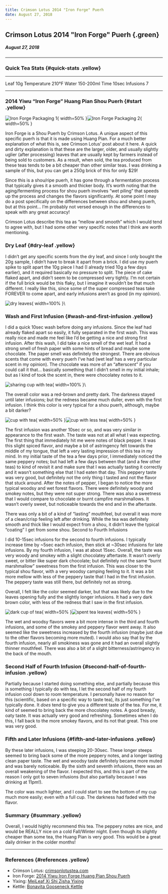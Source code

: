 ```yaml
---
title: Crimson Lotus 2014 "Iron Forge" Puerh
date: August 27, 2018
---
```


## Crimson Lotus 2014 "Iron Forge" Puerh {.green}
##### August 27, 2018

---

### Quick Tea Stats {#quick-stats .yellow}

----------- ---------
Leaf        10g
Temperature 210°F
Water       150-200ml
Time        10sec
Infusions   7
----------- ---------

### 2014 Yiwu “Iron Forge” Huang Pian Shou Puerh {#start .yellow}

![Iron Forge Packaging 1](images/20180827_IronForge/IMG_20180819_164633-768x1024.jpg){ width=50% }![Iron Forge Packaging 2](images/20180827_IronForge/IMG_20180819_164620-768x1024.jpg){ width=50% }

Iron Forge is a Shou Puerh by Crimson Lotus. A unique aspect of this 
specific puerh is that it is made using Huang Pian. For a much better 
explanation of what this is, see Crimson Lotus’ post about it here. A 
quick and dirty explanation is that these are the larger, older, and 
usually slightly uglier (after processing) leaves that are usually kept 
by farmers instead of being sold to customers. As a result, when sold, 
the tea produced from these teas tends to be a bit cheaper than other 
similar teas. I was drinking a sample of this, but you can get a 250g 
brick of this for only $29!

Since this is a shou/ripe puerh, it has gone through a fermentation 
process that typically gives it a smooth and thicker body. It’s worth 
noting that the aging/fermenting process for shou puerh involves “wet 
piling” that speeds up the process and changes the flavors 
significantly. At some point I may do a post specifically on the 
differences between shou and sheng puerh, but at this point… I’m 
probably not versed enough in the differences to speak with any great 
accuracy!

Crimson Lotus describe this tea as “mellow and smooth” which I would 
tend to agree with, but I had some other very specific notes that I 
think are worth mentioning.

### Dry Leaf {#dry-leaf .yellow}

I didn’t get any specific scents from the dry leaf, and since I only 
bought the 20g sample, I didn’t have to break it apart from a brick. I 
did use my puerh spike to split apart the 10g piece I had (I already 
tried 10g a few days earlier), and it required basically no pressure to 
split. The piece of cake flaked apart, and didn’t seem to be compressed 
very tightly. I’m not certain if the full brick would be this flaky, but
I imagine it wouldn’t be that much different. I really like this, since 
some of the super compressed teas take FOREVER to come apart, and early 
infusions aren’t as good (in my opinion).

![dry leaves](images/20180827_IronForge/IMG_20180819_164441-768x576.jpg){ width=100% }\

### Wash and First Infusion {#wash-and-first-infusion .yellow}

I did a quick 10sec wash before doing any infusions. Since the leaf had 
already flaked apart so easily, it fully separated in the first wash. 
This was really nice and made me feel like I’d be getting a nice and 
strong first infusion. After this wash, I did take a nice smell of the 
wet leaf. It had a strong smell of fresh paper with some hints of bread 
and maybe some chocolate. The paper smell was definitely the strongest. 
There are obvious scents that come with every puerh I’ve had (wet leaf 
has a very particular scent in my opinion). The chocolate was more of 
an “afterscent” if you could call it that… basically something that I 
didn’t smell in my initial inhale; but as I kind of took the scent in, 
there were chocolatey notes to it.

![sharing cup with tea](images/20180827_IronForge/IMG_20180819_172831-e1535328404540-768x635.jpg){ width=100% }\

The overall color was a red-brown and pretty dark. The darkness stayed 
until later infusions; but the redness became much duller, even with the
first infusion. I think this color is very typical for a shou puerh, 
although, maybe a bit darker?

![cup with tea](images/20180827_IronForge/IMG_20180819_201117-e1535328191195-768x768.jpg){ width=50% }![cup with less tea](images/20180827_IronForge/IMG_20180819_201510-e1535328272133-768x767.jpg){ width=50% }

The first infusion was another 10sec or so, and was very similar in 
appearance to the first wash. The taste was not at all what I was 
expecting. The first thing that immediately hit me were notes of black 
pepper. It was this slight spiced flavor, and maybe a bit of astringency
felt towards the middle of my tongue, that left a very lasting 
impression of this tea in my mind. In my initial taste of the tea a few 
days prior, I immediately noticed the same peppery notes; but had left a
few days between that (and a few other teas) to kind of revisit it and 
make sure that I was actually tasting it correctly and it wasn’t 
something else that I had eaten that day. This peppery taste was very 
good, but definitely not the only thing I tasted and not the flavor 
that stuck around. After the notes of pepper, I began to notice the more
typical woodsy and wet forest flavors. There were definitely woody and 
smokey notes, but they were not super strong. There was also a sweetness
that I would compare to chocolate or burnt campfire marshmallows. It 
wasn’t overly sweet, but noticeable towards the end and in the 
aftertaste.

There was only a bit of a kind of “lasting” mouthfeel, but overall it 
was more of a clean/crisp feeling left after drinking. While the tea 
was definitely smooth and thick like I would expect from a shou, it 
didn’t leave the typical “coating” I get from some shou.
Second to Fourth Infusions

I did 10-15sec infusions for the second to fourth infusions. I typically
increase time by ~5sec each infusion, then stick at ~30sec infusions for
late infusions. By my fourth infusion, I was at about 15sec. Overall, 
the taste was very woody and smokey with a slight chocolatey aftertaste.
It wasn’t overly sweet, or bitter like super dark chocolate; but 
definitely not the same “burnt marshmallow” sweetness from the first 
infusion. This was closer to the typical shou flavor, with a very woodsy
camping feeling to it. It was a bit more mellow with less of the peppery
taste that I had in the first infusion. The peppery taste was still 
there, but definitely not as strong.

Overall, I felt like the color seemed darker, but that was likely due to
the leaves opening fully and the slightly longer infusions. It had a 
very dark brown color, with less of the redness that I saw in the first 
infusion.

![dark cup of tea](images/20180827_IronForge/IMG_20180819_203256-768x1024.jpg){ width=50% }![spent tea leaves](images/20180827_IronForge/IMG_20180819_203335-768x1024.jpg){ width=50% }

The wet and woodsy flavors were a bit more intense in the third and 
fourth infusions, and some of the smokey and peppery flavor went away. 
It also seemed like the sweetness increased by the fourth infusion 
(maybe just due to the other flavors becoming more muted). I would also 
say that by the fourth infusion, nearly all smokiness was gone and it 
had an overall slightly thinner mouthfeel. There was also a bit of a 
slight bitterness/astringency in the back of the mouth.

### Second Half of Fourth Infusion {#second-half-of-fourth-infusion .yellow}

Partially because I started doing something else, and partially because 
this is something I typically do with tea, I let the second half of my 
fourth infusion cool down to room temperature. I personally have no 
reason for this (scientific, based on a specific way to taste tea), its 
just something I’ve typically done. It *does* tend to give you a 
different taste of the tea. For me, it kind of seemed to bring back the 
more chocolatey notes. A good bready, oaty taste. It was actually very 
good and refreshing. Sometimes when I do this, I fall back to the more 
smokey flavors, and its not that great. This one was very good.

### Fifth and Later Infusions {#fifth-and-later-infusions .yellow}

By these later infusions, I was steeping 20-30sec. These longer steeps 
seemed to bring back some of the more peppery notes, and a longer 
lasting clean paper taste. The wet and woodsy taste definitely became 
more muted and was barely noticeable. By the sixth and seventh 
infusions, there was an overall weakening of the flavor. I expected 
this, and this is part of the reason I only got to seven infusions (but 
also partially because I was drinking at 11pm!).

The color was much lighter, and I could start to see the bottom of my 
cup much more easily; even with a full cup. The darkness had faded with 
the flavor.

### Summary {#summary .yellow}

Overall, I would highly recommend this tea. The peppery notes are nice, 
and would be REALLY nice on a cold Fall/Winter night. Even though its 
slightly cheaper than some tea, the Huang Pian is very good. This would 
be a great daily drinker in the colder months!

---

### References {#references .yellow}

- Crimson Lotus: [crimsonlotustea.com](https://crimsonlotustea.com)
- Iron Forge: [2014 Yiwu Iron Forge Huang Pian Shou Puerh](https://crimsonlotustea.com/products/2014-yiwu-iron-forge-huang-pian-shou-puerh-tea)
- Yixing: [MeiLeaf Xi Shi Zisha Yixing](https://meileaf.com/teaware/xi-shi-zisha-yixing-clay-pot/)
- Kettle: [Bonavita Gooseneck Kettle](https://www.amazon.com/Bonavita-BV382510V-Variable-Temperature-Gooseneck)
